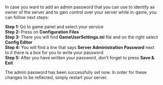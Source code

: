 In case you want to add an admin password that you can use to identify as owner of the server and to gain control over your server while in-game, you can follow next steps:

**Step 1:** Go to game panel and select your service  
**Step 2:** Press on **Configuration Files**  
**Step 3:** There you will find **GameUserSettings.ini** file and on the right select **Config Editor**  
**Step 4:** You will find a line that says **Server Administration Password** next to it there is a box for you to write your password  
**Step 5:** After you have written your password, don’t forget to press **Save & Exit**

The admin password has been successfully set now. In order for these changes to be reflected, simply restart your server.